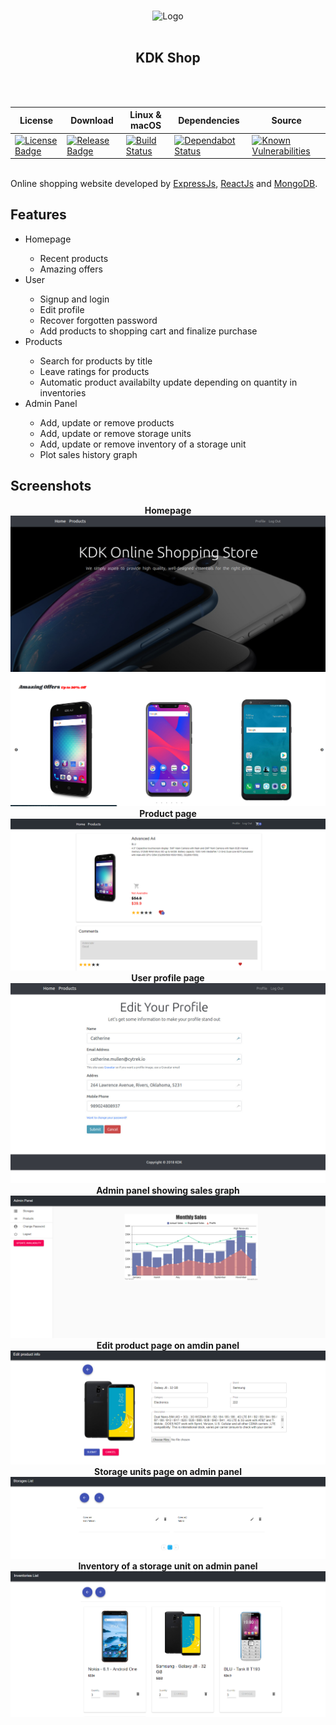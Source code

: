 <p align="center">
  <br>
  <img alt="Logo" src="https://github.com/kdk-shop/KDK-Online-Shopping-Website/raw/master/media/logo.jpg" width="250"/>
  <br><br>
</p>
<h2 align="center"> KDK Shop </h2>
<br><br>


License | Download | Linux & macOS | Dependencies |  Source
------- |--------- | ------------- | ------------ |  ------
[![License Badge](https://badgen.net/badge/license/MIT/blue)](https://github.com/kdk-shop/KDK-Online-Shopping-Website/blob/master/LICENSE.md) | [![Release Badge](https://badgen.net/github/release/kdk-shop/KDK-Online-Shopping-Website)](https://github.com/kdk-shop/KDK-Online-Shopping-Website/releases)|[![Build Status](https://travis-ci.com/kdk-shop/KDK-Online-Shopping-Website.svg?branch=master)](https://travis-ci.com/kdk-shop/KDK-Online-Shopping-Website) | [![Dependabot Status](https://api.dependabot.com/badges/status?host=github&repo=kdk-shop/KDK-Online-Shopping-Website)](https://dependabot.com) | [![Known Vulnerabilities](https://snyk.io/test/github/kdk-shop/KDK-Online-Shopping-Website/badge.svg?targetFile=package.json)](https://snyk.io/test/github/kdk-shop/KDK-Online-Shopping-Website?targetFile=package.json)
<br>
Online shopping website developed by <a href="https://expressjs.com">ExpressJs</a>, <a href="https://reactjs.org">ReactJs</a> and <a href="https://www.mongodb.com/">MongoDB</a>.
<h2> Features </h2>
<ul>
  <li>Homepage</li>
  <ul>
    <li>Recent products</li>
    <li>Amazing offers</li>
  </ul>
  <li>User</li>
  <ul>
    <li>Signup and login</li>
    <li>Edit profile</li>
    <li>Recover forgotten password</li>
    <li>Add products to shopping cart and finalize purchase</li>
  </ul>
  <li>Products</li>
  <ul>
    <li>Search for products by title</li>
    <li>Leave ratings for products</li>
    <li>Automatic product availabilty update depending on quantity in inventories</li>
  </ul>
  <li>Admin Panel</li>
  <ul>
    <li>Add, update or remove products</li>
    <li>Add, update or remove storage units</li>
    <li>Add, update or remove inventory of a storage unit</li>
    <li>Plot sales history graph</li>
  </ul>
</ul>
<h2>Screenshots</h2>
<p align="center"><b>Homepage
<img alt="Homepage screenshot" src="https://github.com/kdk-shop/KDK-Online-Shopping-Website/raw/master/media/homepage.jpg" />
<br>
<img alt="Profile page screenshot" src="https://github.com/kdk-shop/KDK-Online-Shopping-Website/raw/master/media/amazing_offers.png" />
<br>Product page
<img alt="Product page screenshot" src="https://github.com/kdk-shop/KDK-Online-Shopping-Website/raw/master/media/product_page.png" />
<br>User profile page
<img alt="Profile page screenshot" src="https://github.com/kdk-shop/KDK-Online-Shopping-Website/raw/master/media/profile.jpg" />
<br>Admin panel showing sales graph
<img alt="Admin page screenshot" src="https://github.com/kdk-shop/KDK-Online-Shopping-Website/raw/master/media/sales.png" />
<br>Edit product page on amdin panel
<img alt="Edit product page screenshot" src="https://github.com/kdk-shop/KDK-Online-Shopping-Website/raw/master/media/Edit_product.png" />
<br>Storage units page on admin panel
<img alt="Storage page screenshot" src="https://github.com/kdk-shop/KDK-Online-Shopping-Website/raw/master/media/storage.png" />
  <br>Inventory of a storage unit on admin panel</b>
<img alt="Inventory page screenshot" src="https://github.com/kdk-shop/KDK-Online-Shopping-Website/raw/master/media/inventory.png" />
</p>

